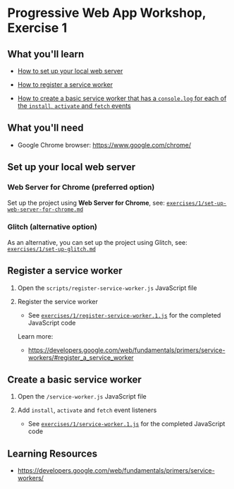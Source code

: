 # Progressive Web App Workshop, Exercise 1

## What you'll learn

- [How to set up your local web server](#set-up-your-local-web-server)

- [How to register a service worker](#register-a-service-worker)

- [How to create a basic service worker that has a `console.log` for each of the `install`, `activate` and `fetch` events](#create-a-basic-service-worker)

## What you'll need

- Google Chrome browser: <https://www.google.com/chrome/>

## Set up your local web server

### Web Server for Chrome (preferred option)

Set up the project using **Web Server for Chrome**, see: [`exercises/1/set-up-web-server-for-chrome.md`](set-up-web-server-for-chrome.md)

### Glitch (alternative option)

As an alternative, you can set up the project using Glitch, see: [`exercises/1/set-up-glitch.md`](set-up-glitch.md)


## Register a service worker

1. Open the `scripts/register-service-worker.js` JavaScript file

1. Register the service worker

    - See [`exercises/1/register-service-worker.1.js`](register-service-worker.1.js) for the completed JavaScript code

    Learn more:

    - https://developers.google.com/web/fundamentals/primers/service-workers/#register_a_service_worker

## Create a basic service worker

1. Open the `/service-worker.js` JavaScript file

1. Add `install`, `activate` and `fetch` event listeners

    - See [`exercises/1/service-worker.1.js`](service-worker.1.js) for the completed JavaScript code

## Learning Resources

- https://developers.google.com/web/fundamentals/primers/service-workers/
